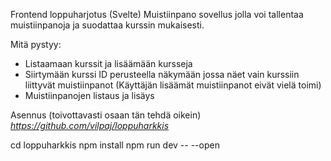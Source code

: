 Frontend loppuharjotus (Svelte)
Muistiinpano sovellus jolla voi tallentaa muistiinpanoja ja suodattaa kurssin mukaisesti.

Mitä pystyy:
- Listaamaan kurssit ja lisäämään kursseja
- Siirtymään kurssi ID perusteella näkymään jossa näet vain kurssiin liittyvät muistiinpanot
    (Käyttäjän lisäämät muistiinpanot eivät vielä toimi)
- Muistiinpanojen listaus ja lisäys

Asennus (toivottavasti osaan tän tehdä oikein)
*https://github.com/vilpaj/loppuharkkis*

cd loppuharkkis
npm install
npm run dev -- --open
